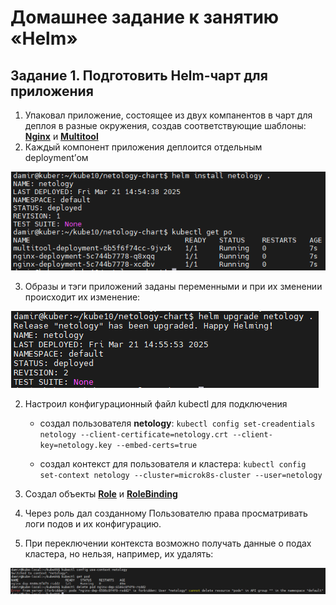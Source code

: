 # Домашнее задание к занятию «Helm»

## Задание 1. Подготовить Helm-чарт для приложения
1. Упаковал приложение, состоящее из двух компанентов в чарт для деплоя в разные окружения, создав соответствующие шаблоны: [**Nginx**](https://github.com/Granit16/Netology/blob/main/netology/kubernetes/10/yaml/nginx-dep.yaml) и [**Multitool**](https://github.com/Granit16/Netology/blob/main/netology/kubernetes/10/yaml/multitool-dep.yaml)
2. Каждый компонент приложения деплоится отдельным deployment’ом

![](https://github.com/Granit16/Netology/blob/main/netology/kubernetes/10/pics/install.png)

3. Образы и тэги приложений заданы переменными и при их зменении происходит их изменение:

![](https://github.com/Granit16/Netology/blob/main/netology/kubernetes/10/pics/upgrade.png)
   

2. Настроил конфигурационный файл kubectl для подключения

   - создал пользователя **netology**: ```kubectl config set-creadentials netology --client-certificate=netology.crt --client-key=netology.key --embed-certs=true```
  
   - создал контекст для пользователя и кластера: ```kubectl config set-context netology --cluster=microk8s-cluster --user=netology```


3. Создал объекты [**Role**](https://github.com/Granit16/Netology/blob/main/netology/kubernetes/09/yaml/role.yaml) и [**RoleBinding**](https://github.com/Granit16/Netology/blob/main/netology/kubernetes/09/yaml/role-binding.yaml)
   
5. Через роль дал созданному Пользователю права просматривать логи подов и их конфигурацию.
   
6. При переключении контекста возможно получать данные о подах кластера, но нельзя, например, их удалять:

![](https://github.com/Granit16/Netology/blob/main/netology/kubernetes/09/pics/get_delete.png)

  


